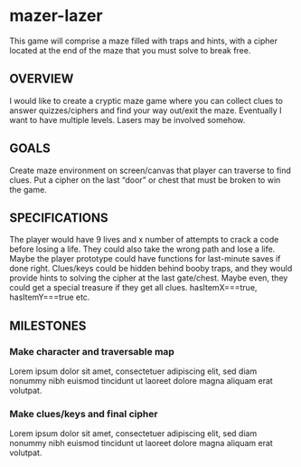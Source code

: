 # mazer-lazer
This game will comprise a maze filled with traps and hints, with a cipher located at the end of the maze that you must solve to break free.

## OVERVIEW
I would like to create a cryptic maze game where you can collect clues to answer quizzes/ciphers and find your way out/exit the maze. Eventually I want to have multiple levels. Lasers may be involved somehow. 

## GOALS
Create maze environment on screen/canvas that player can traverse to find clues. 
Put a cipher on the last “door” or chest that must be broken to win the game. 

## SPECIFICATIONS
The player would have 9 lives and x number of attempts to crack a code before losing a life. They could also take the wrong path and lose a life. Maybe the player prototype could have functions for last-minute saves if done right. Clues/keys could be hidden behind booby traps, and they would provide hints to solving the cipher at the last gate/chest. Maybe even,  they could get a special treasure if they get all clues. hasItemX===true, hasItemY===true etc.

## MILESTONES

### Make character and traversable map
Lorem ipsum dolor sit amet, consectetuer adipiscing elit, sed diam nonummy nibh euismod tincidunt ut laoreet dolore magna aliquam erat volutpat.
### Make clues/keys and final cipher 
Lorem ipsum dolor sit amet, consectetuer adipiscing elit, sed diam nonummy nibh euismod tincidunt ut laoreet dolore magna aliquam erat volutpat.

